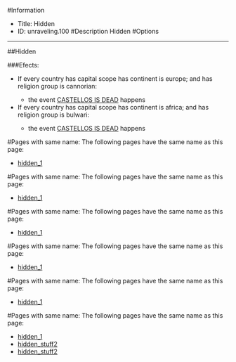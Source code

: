 #Information
 - Title: Hidden
 - ID: unraveling.100
#Description
Hidden
#Options

___
##Hidden

###Efects:<ul><li>If every country has capital scope has continent is europe; and  has religion group is cannorian:</li><ul><li>the event [CASTELLOS IS DEAD](../events/castellos_is_dead.md) happens</li></ul><li>If every country has capital scope has continent is africa; and  has religion group is bulwari:</li><ul><li>the event [CASTELLOS IS DEAD](../events/castellos_is_dead.md) happens</li></ul></ul>


#Pages with same name:
The following pages have the same name as this page:
 - [hidden_1](hidden_1.md)


#Pages with same name:
The following pages have the same name as this page:
 - [hidden_1](hidden_1.md)


#Pages with same name:
The following pages have the same name as this page:
 - [hidden_1](hidden_1.md)


#Pages with same name:
The following pages have the same name as this page:
 - [hidden_1](hidden_1.md)


#Pages with same name:
The following pages have the same name as this page:
 - [hidden_1](hidden_1.md)


#Pages with same name:
The following pages have the same name as this page:
 - [hidden_1](hidden_1.md)
 - [hidden_stuff2](hidden_stuff2.md)
 - [hidden_stuff2](hidden_stuff2.md)
